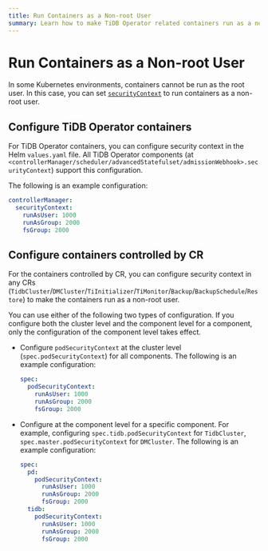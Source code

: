 ```yaml
---
title: Run Containers as a Non-root User
summary: Learn how to make TiDB Operator related containers run as a non-root user.
---
```


# Run Containers as a Non-root User

In some Kubernetes environments, containers cannot be run as the root user. In this case, you can set [`securityContext`](https://kubernetes.io/docs/tasks/configure-pod-container/security-context/#set-the-security-context-for-a-pod) to run containers as a non-root user.

## Configure TiDB Operator containers

For TiDB Operator containers, you can configure security context in the Helm `values.yaml` file. All TiDB Operator components (at `<controllerManager/scheduler/advancedStatefulset/admissionWebhook>.securityContext`) support this configuration.

The following is an example configuration:

```yaml
controllerManager:
  securityContext:
    runAsUser: 1000
    runAsGroup: 2000
    fsGroup: 2000
```

## Configure containers controlled by CR

For the containers controlled by CR, you can configure security context in any CRs (`TidbCluster`/`DMCluster`/`TiInitializer`/`TiMonitor`/`Backup`/`BackupSchedule`/`Restore`) to make the containers run as a non-root user.

You can use either of the following two types of configuration. If you configure both the cluster level and the component level for a component, only the configuration of the component level takes effect.

- Configure `podSecurityContext` at the cluster level (`spec.podSecurityContext`) for all components. The following is an example configuration:

    ```yaml
    spec:
      podSecurityContext:
        runAsUser: 1000
        runAsGroup: 2000
        fsGroup: 2000
    ```

- Configure at the component level for a specific component. For example, configuring  `spec.tidb.podSecurityContext` for `TidbCluster`, `spec.master.podSecurityContext` for `DMCluster`. The following is an example configuration:

    ```yaml
    spec:
      pd:
        podSecurityContext:
          runAsUser: 1000
          runAsGroup: 2000
          fsGroup: 2000
      tidb:
        podSecurityContext:
          runAsUser: 1000
          runAsGroup: 2000
          fsGroup: 2000
    ```
